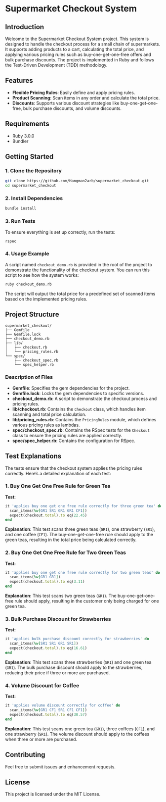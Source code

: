 # Supermarket Checkout System

## Introduction

Welcome to the Supermarket Checkout System project. This system is designed to handle the checkout process for a small chain of supermarkets. It supports adding products to a cart, calculating the total price, and applying various pricing rules such as buy-one-get-one-free offers and bulk purchase discounts. The project is implemented in Ruby and follows the Test-Driven Development (TDD) methodology.

## Features

- **Flexible Pricing Rules**: Easily define and apply pricing rules.
- **Product Scanning**: Scan items in any order and calculate the total price.
- **Discounts**: Supports various discount strategies like buy-one-get-one-free, bulk purchase discounts, and volume discounts.

## Requirements

- Ruby 3.0.0
- Bundler

## Getting Started

### 1. Clone the Repository

```sh
git clone https://github.com/Hangman2arb/supermarket_checkout.git
cd supermarket_checkout
```

### 2. Install Dependencies

```sh
bundle install
```

### 3. Run Tests

To ensure everything is set up correctly, run the tests:

```sh
rspec
```

### 4. Usage Example

A script named `checkout_demo.rb` is provided in the root of the project to demonstrate the functionality of the checkout system. You can run this script to see how the system works:

```sh
ruby checkout_demo.rb
```

The script will output the total price for a predefined set of scanned items based on the implemented pricing rules.

## Project Structure

```
supermarket_checkout/
├── Gemfile
├── Gemfile.lock
├── checkout_demo.rb
├── lib/
│   ├── checkout.rb
│   └── pricing_rules.rb
└── spec/
    ├── checkout_spec.rb
    └── spec_helper.rb
```

### Description of Files

- **Gemfile**: Specifies the gem dependencies for the project.
- **Gemfile.lock**: Locks the gem dependencies to specific versions.
- **checkout_demo.rb**: A script to demonstrate the checkout process and pricing rules.
- **lib/checkout.rb**: Contains the `Checkout` class, which handles item scanning and total price calculation.
- **lib/pricing_rules.rb**: Contains the `PricingRules` module, which defines various pricing rules as lambdas.
- **spec/checkout_spec.rb**: Contains the RSpec tests for the `Checkout` class to ensure the pricing rules are applied correctly.
- **spec/spec_helper.rb**: Contains the configuration for RSpec.

## Test Explanations

The tests ensure that the checkout system applies the pricing rules correctly. Here’s a detailed explanation of each test:

### 1. Buy One Get One Free Rule for Green Tea

**Test:**

```ruby
it 'applies buy one get one free rule correctly for three green tea' do
  scan_items(%w[GR1 SR1 GR1 GR1 CF1])
  expect(checkout.total).to eq(22.45)
end
```

**Explanation:**
This test scans three green teas (`GR1`), one strawberry (`SR1`), and one coffee (`CF1`). The buy-one-get-one-free rule should apply to the green teas, resulting in the total price being calculated correctly.

### 2. Buy One Get One Free Rule for Two Green Teas

**Test:**

```ruby
it 'applies buy one get one free rule correctly for two green teas' do
  scan_items(%w[GR1 GR1])
  expect(checkout.total).to eq(3.11)
end
```

**Explanation:**
This test scans two green teas (`GR1`). The buy-one-get-one-free rule should apply, resulting in the customer only being charged for one green tea.

### 3. Bulk Purchase Discount for Strawberries

**Test:**

```ruby
it 'applies bulk purchase discount correctly for strawberries' do
  scan_items(%w[SR1 SR1 GR1 SR1])
  expect(checkout.total).to eq(16.61)
end
```

**Explanation:**
This test scans three strawberries (`SR1`) and one green tea (`GR1`). The bulk purchase discount should apply to the strawberries, reducing their price if three or more are purchased.

### 4. Volume Discount for Coffee

**Test:**

```ruby
it 'applies volume discount correctly for coffee' do
  scan_items(%w[GR1 CF1 SR1 CF1 CF1])
  expect(checkout.total).to eq(30.57)
end
```

**Explanation:**
This test scans one green tea (`GR1`), three coffees (`CF1`), and one strawberry (`SR1`). The volume discount should apply to the coffees when three or more are purchased.

## Contributing

Feel free to submit issues and enhancement requests.

## License

This project is licensed under the MIT License.

